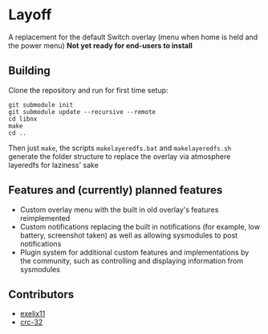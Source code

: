 # Layoff

A replacement for the default Switch overlay (menu when home is held and the power menu)
**Not yet ready for end-users to install**

## Building

Clone the repository and run for first time setup:

```
git submodule init
git submodule update --recursive --remote
cd libnx
make
cd ..
```

Then just `make`, the scripts `makelayeredfs.bat` and `makelayeredfs.sh` generate the folder structure to replace the overlay via atmosphere layeredfs for laziness' sake

## Features and (currently) planned features

  - Custom overlay menu with the built in old overlay's features reimplemented
  - Custom notifications replacing the built in notifications (for example, low battery, screenshot taken) as well as allowing sysmodules to post notifications
  - Plugin system for additional custom features and implementations by the community, such as controlling and displaying information from sysmodules

## Contributors

  - [exelix11](https://github.com/exelix11/)
  - [crc-32](https://github.com/crc-32/)
